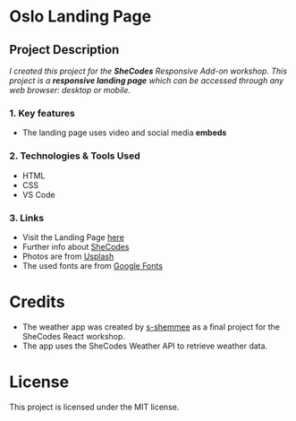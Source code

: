 # Oslo Landing Page

## Project Description

_I created this project for the **SheCodes** Responsive Add-on workshop. This project is a **responsive landing page** which can be accessed through any web browser: desktop or mobile._

### 1. Key features

- The landing page uses video and social media **embeds**

### 2. Technologies & Tools Used

- HTML
- CSS
- VS Code

### 3. Links

- Visit the Landing Page [here](https://norway-travel-project-ekc.netlify.app/)
- Further info about [SheCodes](https://www.shecodes.io/)
- Photos are from [Usplash](https://unsplash.com/)
- The used fonts are from [Google Fonts](https://fonts.google.com/)

# Credits

- The weather app was created by [s-shemmee](https://github.com/s-shemmee) as a final project for the SheCodes React workshop.
- The app uses the SheCodes Weather API to retrieve weather data.

# License

This project is licensed under the MIT license.
